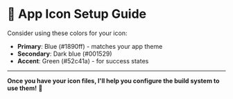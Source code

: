 # 🎨 App Icon Setup Guide



Consider using these colors for your icon:
- **Primary**: Blue (#1890ff) - matches your app theme
- **Secondary**: Dark blue (#001529)
- **Accent**: Green (#52c41a) - for success states

---

**Once you have your icon files, I'll help you configure the build system to use them!** 🎯
